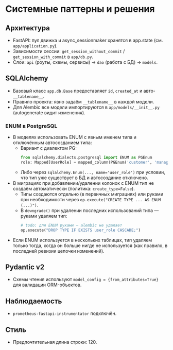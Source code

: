 # Системные паттерны и решения

## Архитектура
- FastAPI: пул движка и async_sessionmaker хранятся в app.state (см. `app/application.py`).
- Зависимости сессии: `get_session_without_commit` / `get_session_with_commit` в `app/db.py`.
- Слои: `api` (роуты, схемы, сервисы) → `dao` (работа с БД) → `models`.

## SQLAlchemy
- Базовый класс `app.db.Base` предоставляет `id`, `created_at` и авто-`__tablename__`.
- Правило проекта: явно задаём `__tablename__` в каждой модели.
- Для Alembic все модели импортируются в `app/models/__init__.py` (autogenerate видит изменения).

### ENUM в PostgreSQL
- В моделях использовать ENUM с явным именем типа и отключённым автосозданием типа:
  - Вариант с диалектом PG:
    ```python
    from sqlalchemy.dialects.postgresql import ENUM as PGEnum
    role: Mapped[UserRole] = mapped_column(PGEnum('customer', 'manager', 'admin', name='user_role', create_type=False))
    ```
  - Либо через `sqlalchemy.Enum(..., name='user_role')` при условии, что тип уже существует в БД и автосоздание отключено.
- В миграциях при добавлении/удалении колонок с ENUM тип не создаём автоматически (политика: `create_type=False`).
  - Типы создаются отдельно (в первичных миграциях) или руками при необходимости через `op.execute("CREATE TYPE ... AS ENUM (...)")`.
  - В `downgrade()` при удалении последних использований типа — руками удаляем тип:
    ```python
    # todo: для ENUM руками — alembic не удаляет
    op.execute("DROP TYPE IF EXISTS user_role CASCADE;")
    ```
- Если ENUM используется в нескольких таблицах, тип удаляем только тогда, когда он больше нигде не используется (как правило, в последней ревизии цепочки изменений).

## Pydantic v2
- Схемы чтения используют `model_config = {from_attributes=True}` для валидации ORM-объектов.

## Наблюдаемость
- `prometheus-fastapi-instrumentator` подключён.

## Стиль
- Предпочтительная длина строки: 120.
